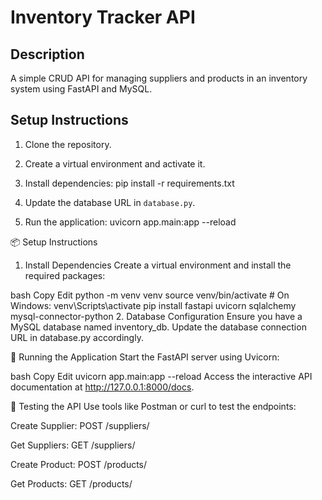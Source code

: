 # Inventory Tracker API

## Description

A simple CRUD API for managing suppliers and products in an inventory system using FastAPI and MySQL.

## Setup Instructions

1. Clone the repository.
2. Create a virtual environment and activate it.
3. Install dependencies:
pip install -r requirements.txt

4. Update the database URL in `database.py`.
5. Run the application:
   uvicorn app.main:app --reload

📦 Setup Instructions
1. Install Dependencies
Create a virtual environment and install the required packages:

bash
Copy
Edit
python -m venv venv
source venv/bin/activate  # On Windows: venv\Scripts\activate
pip install fastapi uvicorn sqlalchemy mysql-connector-python
2. Database Configuration
Ensure you have a MySQL database named inventory_db. Update the database connection URL in database.py accordingly.

🚀 Running the Application
Start the FastAPI server using Uvicorn:

bash
Copy
Edit
uvicorn app.main:app --reload
Access the interactive API documentation at http://127.0.0.1:8000/docs.

🧪 Testing the API
Use tools like Postman or curl to test the endpoints:

Create Supplier: POST /suppliers/

Get Suppliers: GET /suppliers/

Create Product: POST /products/

Get Products: GET /products/


